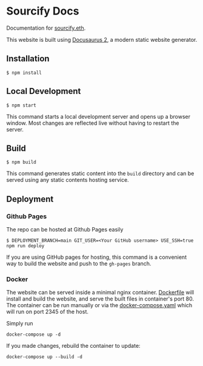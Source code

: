 # Sourcify Docs

Documentation for [sourcify.eth](https://github.com/ethereum/sourcify).

This website is built using [Docusaurus 2](https://docusaurus.io/), a modern static website generator.

## Installation

```
$ npm install
```

## Local Development

```
$ npm start
```

This command starts a local development server and opens up a browser window. Most changes are reflected live without having to restart the server.

## Build

```
$ npm build
```

This command generates static content into the `build` directory and can be served using any static contents hosting service.

## Deployment

### Github Pages

The repo can be hosted at Github Pages easily

```
$ DEPLOYMENT_BRANCH=main GIT_USER=<Your GitHub username> USE_SSH=true npm run deploy
```

If you are using GitHub pages for hosting, this command is a convenient way to build the website and push to the `gh-pages` branch.

### Docker

The website can be served inside a minimal nginx container. [Dockerfile](/Dockerfile) will install and build the website, and serve the built files in container's port 80. The container can be run manually or via the [docker-compose.yaml](/docker-compose.yaml) which will run on port 2345 of the host.

Simply run

```
docker-compose up -d
```

If you made changes, rebuild the container to update:

```
docker-compose up --build -d
```
